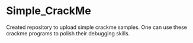 # Simple_CrackMe
Created repository to upload simple crackme samples. One can use these crackme programs to polish their debugging skills.
